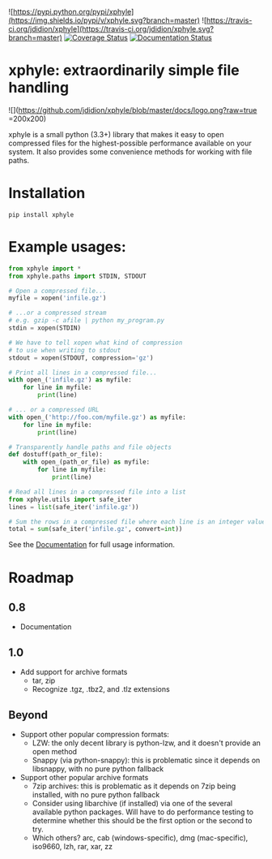 ![https://pypi.python.org/pypi/xphyle](https://img.shields.io/pypi/v/xphyle.svg?branch=master)
![https://travis-ci.org/jdidion/xphyle](https://travis-ci.org/jdidion/xphyle.svg?branch=master)
[![Coverage Status](https://coveralls.io/repos/github/jdidion/xphyle/badge.svg?branch=master)](https://coveralls.io/github/jdidion/xphyle?branch=master)
[![Documentation Status](https://readthedocs.org/projects/xphyle/badge/?version=latest)](http://xphyle.readthedocs.io/en/latest/?badge=latest)

# xphyle: extraordinarily simple file handling

![](https://github.com/jdidion/xphyle/blob/master/docs/logo.png?raw=true =200x200)

xphyle is a small python (3.3+) library that makes it easy to open compressed
files for the highest-possible performance available on your system. It also
provides some convenience methods for working with file paths.

# Installation

```
pip install xphyle
```

# Example usages:

```python
from xphyle import *
from xphyle.paths import STDIN, STDOUT

# Open a compressed file...
myfile = xopen('infile.gz')

# ...or a compressed stream
# e.g. gzip -c afile | python my_program.py
stdin = xopen(STDIN)

# We have to tell xopen what kind of compression
# to use when writing to stdout
stdout = xopen(STDOUT, compression='gz')

# Print all lines in a compressed file...
with open_('infile.gz') as myfile:
    for line in myfile:
        print(line)

# ... or a compressed URL
with open_('http://foo.com/myfile.gz') as myfile:
    for line in myfile:
        print(line)

# Transparently handle paths and file objects
def dostuff(path_or_file):
    with open_(path_or_file) as myfile:
        for line in myfile:
            print(line)

# Read all lines in a compressed file into a list
from xphyle.utils import safe_iter
lines = list(safe_iter('infile.gz'))

# Sum the rows in a compressed file where each line is an integer value
total = sum(safe_iter('infile.gz', convert=int))
```

See the [Documentation](http://xphyle.readthedocs.io/en/latest/?badge=latest) for full usage information.

# Roadmap

## 0.8

* Documentation

## 1.0

* Add support for archive formats
    * tar, zip
    * Recognize .tgz, .tbz2, and .tlz extensions

## Beyond

* Support other popular compression formats:
    * LZW: the only decent library is python-lzw, and it doesn't provide an open method
    * Snappy (via python-snappy): this is problematic since it depends on libsnappy, with no pure python fallback
* Support other popular archive formats
    * 7zip archives: this is problematic as it depends on 7zip being installed, with no pure python fallback
    * Consider using libarchive (if installed) via one of the several available python packages. Will have to do performance testing to determine whether this should be the first option or the second to try.
    * Which others? arc, cab (windows-specific), dmg (mac-specific), iso9660, lzh, rar, xar, zz
